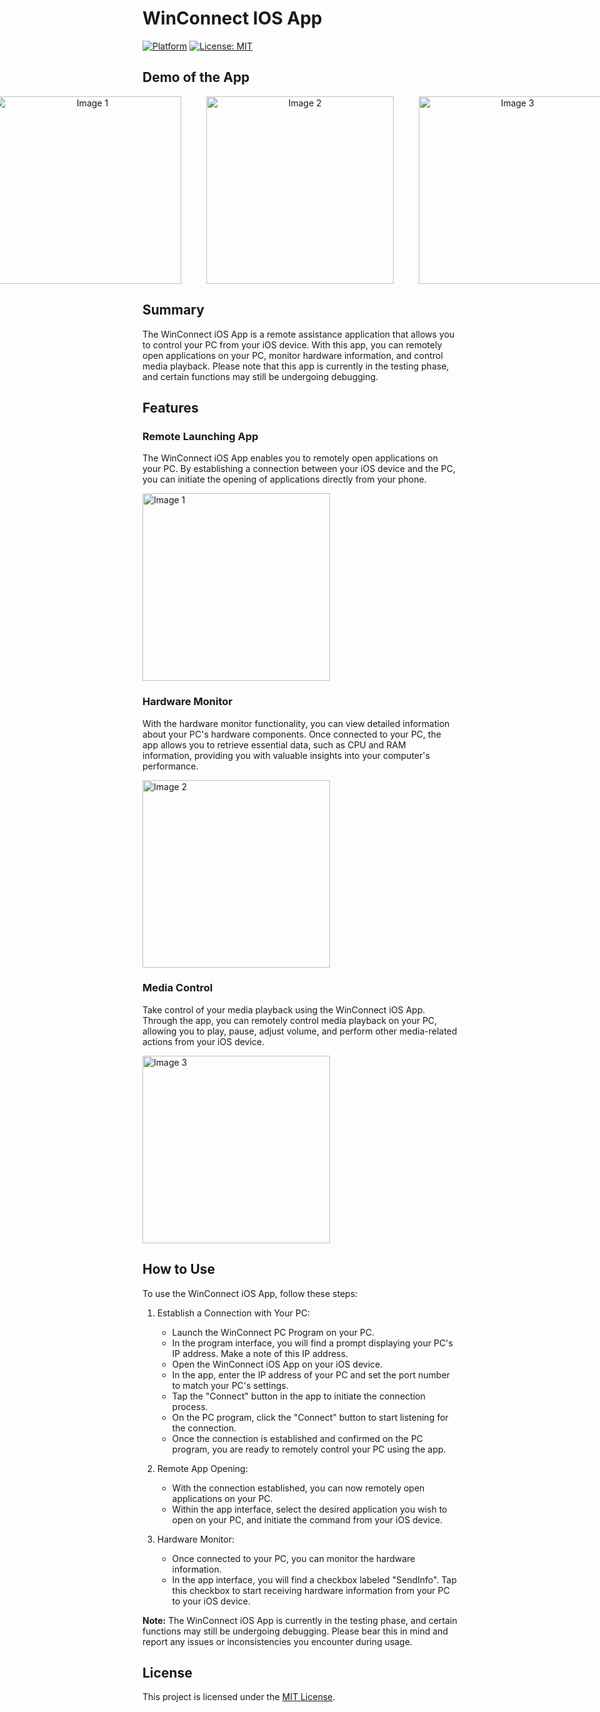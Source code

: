 # WinConnect IOS App

[![Platform](https://img.shields.io/cocoapods/p/LFAlertController.svg?style=flat)](http://cocoapods.org/pods/LFAlertController)
[![License: MIT](https://img.shields.io/badge/License-MIT-yellow.svg)](https://opensource.org/licenses/MIT)

## Demo of the App

<p align="center" style="display: flex; justify-content: center; gap: 40px;">
  <img src="https://github.com/SeanLiang-gif/WinConnect-IOS-1/assets/123599069/784f4d69-07c6-4f60-b085-4f3cf3848430" alt="Image 1" width="300" />
  <img src="https://github.com/SeanLiang-gif/WinConnect-IOS-1/assets/123599069/53ac0832-59a8-4cb2-af8a-4b0f55cf0932" alt="Image 2" width="300" />
  <img src="https://github.com/SeanLiang-gif/WinConnect-IOS-1/assets/123599069/10602bc9-ba99-473e-aec0-a88455b466c2" alt="Image 3" width="300" />
</p>


## Summary
The WinConnect iOS App is a remote assistance application that allows you to control your PC from your iOS device. With this app, you can remotely open applications on your PC, monitor hardware information, and control media playback. Please note that this app is currently in the testing phase, and certain functions may still be undergoing debugging.

## Features

### Remote Launching App 

The WinConnect iOS App enables you to remotely open applications on your PC. By establishing a connection between your iOS device and the PC, you can initiate the opening of applications directly from your phone.

<img src="https://github.com/SeanLiang-gif/WinConnect-IOS-1/assets/123599069/784f4d69-07c6-4f60-b085-4f3cf3848430" alt="Image 1" width="300" />


### Hardware Monitor

With the hardware monitor functionality, you can view detailed information about your PC's hardware components. Once connected to your PC, the app allows you to retrieve essential data, such as CPU and RAM information, providing you with valuable insights into your computer's performance.

<img src="https://github.com/SeanLiang-gif/WinConnect-IOS-1/assets/123599069/53ac0832-59a8-4cb2-af8a-4b0f55cf0932" alt="Image 2" width="300" />

### Media Control

Take control of your media playback using the WinConnect iOS App. Through the app, you can remotely control media playback on your PC, allowing you to play, pause, adjust volume, and perform other media-related actions from your iOS device.

<img src="https://github.com/SeanLiang-gif/WinConnect-IOS-1/assets/123599069/10602bc9-ba99-473e-aec0-a88455b466c2" alt="Image 3" width="300" />

## How to Use

To use the WinConnect iOS App, follow these steps:

1. Establish a Connection with Your PC:
   - Launch the WinConnect PC Program on your PC.
   - In the program interface, you will find a prompt displaying your PC's IP address. Make a note of this IP address.
   - Open the WinConnect iOS App on your iOS device.
   - In the app, enter the IP address of your PC and set the port number to match your PC's settings.
   - Tap the "Connect" button in the app to initiate the connection process.
   - On the PC program, click the "Connect" button to start listening for the connection.
   - Once the connection is established and confirmed on the PC program, you are ready to remotely control your PC using the app.

2. Remote App Opening:
   - With the connection established, you can now remotely open applications on your PC.
   - Within the app interface, select the desired application you wish to open on your PC, and initiate the command from your iOS device.

3. Hardware Monitor:
   - Once connected to your PC, you can monitor the hardware information.
   - In the app interface, you will find a checkbox labeled "SendInfo". Tap this checkbox to start receiving hardware information from your PC to your iOS device.

**Note:** The WinConnect iOS App is currently in the testing phase, and certain functions may still be undergoing debugging. Please bear this in mind and report any issues or inconsistencies you encounter during usage.


## License

This project is licensed under the [MIT License](LICENSE).


